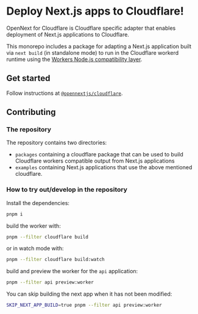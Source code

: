 # Deploy Next.js apps to Cloudflare!

OpenNext for Cloudflare is Cloudflare specific adapter that enables deployment of Next.js applications to Cloudflare.

This monorepo includes a package for adapting a Next.js application built via `next build` (in standalone mode) to run in the Cloudflare workerd runtime using the [Workers Node.js compatibility layer](https://developers.cloudflare.com/workers/runtime-apis/nodejs/).

## Get started

Follow instructions at [`@opennextjs/cloudflare`](https://www.npmjs.com/package/@opennextjs/cloudflare).

## Contributing

### The repository

The repository contains two directories:

- `packages` containing a cloudflare package that can be used to build Cloudflare workers compatible output from Next.js applications
- `examples` containing Next.js applications that use the above mentioned cloudflare.

### How to try out/develop in the repository

Install the dependencies:

```sh
pnpm i
```

build the worker with:

```sh
pnpm --filter cloudflare build
```

or in watch mode with:

```sh
pnpm --filter cloudflare build:watch
```

build and preview the worker for the `api` application:

```sh
pnpm --filter api preview:worker
```

You can skip building the next app when it has not been modified:

```sh
SKIP_NEXT_APP_BUILD=true pnpm --filter api preview:worker
```
